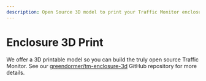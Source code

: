 ```yaml
---
description: Open Source 3D model to print your Traffic Monitor enclosure.
---
```


# Enclosure 3D Print

We offer a 3D printable model so you can build the truly open source Traffic Monitor.  See our [greendormer/tm-enclosure-3d](https://github.com/greendormer/tm-enclosure-3d) GitHub repository for more details.

